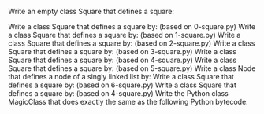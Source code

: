Write an empty class Square that defines a square:

Write a class Square that defines a square by: (based on 0-square.py) Write a class Square that defines a square by: (based on 1-square.py) Write a class Square that defines a square by: (based on 2-square.py) Write a class Square that defines a square by: (based on 3-square.py) Write a class Square that defines a square by: (based on 4-square.py) Write a class Square that defines a square by: (based on 5-square.py) Write a class Node that defines a node of a singly linked list by: Write a class Square that defines a square by: (based on 6-square.py) Write a class Square that defines a square by: (based on 4-square.py) Write the Python class MagicClass that does exactly the same as the following Python bytecode:
